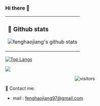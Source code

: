 ### Hi there 👋

<table>
<tr>
<td valign="top">  

### 🔭 Github stats
![fenghaojiang's github stats](https://github-readme-stats.vercel.app/api?username=fenghaojiang&show_icons=true&bg_color=30,48C9B0,904e95&title_color=fff&text_color=fff)
</td>
  
</tr>

</table>

[![Top Langs](https://github-readme-stats.vercel.app/api/top-langs/?username=fenghaojiang&layout=compact&hide=html,css)](https://github-readme-stats.vercel.app/api/top-langs/?username=fenghaojiang&layout=compact&hide=html,css)

![](https://activity-graph.herokuapp.com/graph?username=fenghaojiang&theme=github)
<p align="center">
<img src="https://visitor-badge.laobi.icu/badge?page_id=fenghaojiang.fenghaojiang" alt="visitors"/>
</p>


📧 Contact me:  
- mail : fenghaojiang97@gmail.com
